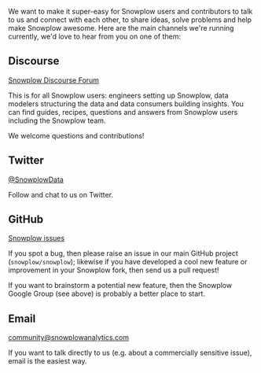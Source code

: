 We want to make it super-easy for Snowplow users and contributors to talk to us and connect with each other, to share ideas, solve problems and help make Snowplow awesome. Here are the main channels we're running currently, we'd love to hear from you on one of them:

## Discourse

[Snowplow Discourse Forum][discourse]

This is for all Snowplow users: engineers setting up Snowplow, data modelers structuring the data and data consumers building insights. You can find guides, recipes, questions and answers from Snowplow users including the Snowplow team.

We welcome questions and contributions!

## Twitter

[@SnowplowData][snowplow-twitter]

Follow and chat to us on Twitter.

## GitHub

[Snowplow issues][issues]

If you spot a bug, then please raise an issue in our main GitHub project (`snowplow/snowplow`); likewise if you have developed a cool new feature or improvement in your Snowplow fork, then send us a pull request!

If you want to brainstorm a potential new feature, then the Snowplow Google Group (see above) is probably a better place to start.

## Email

[community@snowplowanalytics.com][community-email]

If you want to talk directly to us (e.g. about a commercially sensitive issue), email is the easiest way.

[google-group]: https://groups.google.com/forum/#!forum/snowplow-user
[snowplow-twitter]: https://twitter.com/SnowplowData
[new-issue]: https://github.com/snowplow/snowplow/issues/new
[issues]: https://github.com/snowplow/snowplow/issues?direction=desc&sort=created&state=open
[community-email]: mailto:community@snowplowanalytics.com
[freenode-webchat]: http://webchat.freenode.net/
[discourse]: http://discourse.snowplowanalytics.com/
